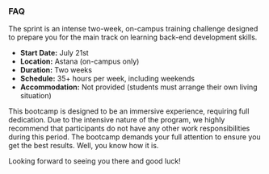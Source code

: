 ### FAQ

The sprint is an intense two-week, on-campus training challenge designed to prepare you for the main track on learning back-end development skills.

- **Start Date:** July 21st
- **Location:** Astana (on-campus only)
- **Duration:** Two weeks
- **Schedule:** 35+ hours per week, including weekends
- **Accommodation:** Not provided (students must arrange their own living situation)

This bootcamp is designed to be an immersive experience, requiring full dedication. Due to the intensive nature of the program, we highly recommend that participants do not have any other work responsibilities during this period. The bootcamp demands your full attention to ensure you get the best results. Well, you know how it is.

Looking forward to seeing you there and good luck!
